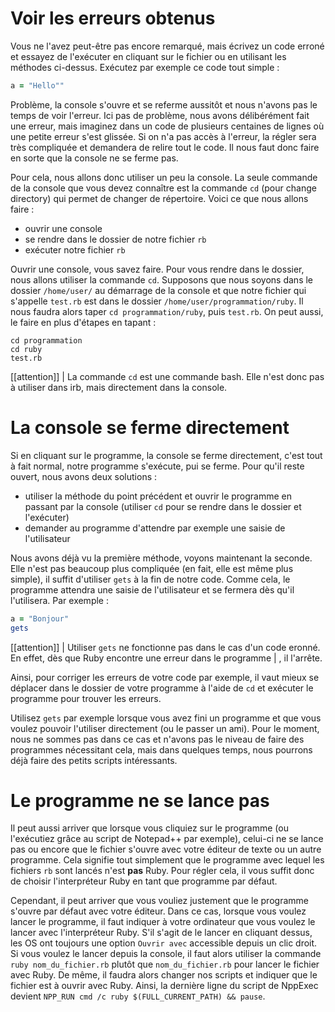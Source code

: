 # Voir les erreurs obtenus

Vous ne l'avez peut-être pas encore remarqué, mais écrivez un code erroné et essayez de l'exécuter en cliquant sur le fichier
ou en utilisant les méthodes ci-dessus. Exécutez par exemple ce code tout simple :

```ruby
a = "Hello""
```

Problème, la console s'ouvre et se referme aussitôt et nous n'avons pas le temps de voir l'erreur. Ici pas de problème, nous 
avons délibérément fait une erreur, mais imaginez dans un code de plusieurs centaines de lignes où une petite erreur s'est glissée.
Si on n'a pas accès à l'erreur, la régler sera très compliquée et demandera de relire tout le code. Il nous faut donc faire en 
sorte que la console ne se ferme pas.

Pour cela, nous allons donc utiliser un peu la console. La seule commande de la console que vous devez connaître est la commande
`cd` (pour change directory) qui permet de changer de répertoire. Voici ce que nous allons faire :

- ouvrir une console
- se rendre dans le dossier de notre fichier `rb`
- exécuter notre fichier `rb`

Ouvrir une console, vous savez faire. Pour vous rendre dans le dossier, nous allons utiliser la commande `cd`. Supposons que nous 
soyons dans le dossier `/home/user/` au démarrage de la console et que notre fichier qui s'appelle `test.rb` est dans le dossier
`/home/user/programmation/ruby`. Il nous faudra alors taper `cd programmation/ruby`, puis `test.rb`. On peut aussi, le faire en 
plus d'étapes en tapant :

```
cd programmation
cd ruby
test.rb
```

[[attention]]
| La commande `cd` est une commande bash. Elle n'est donc pas à utiliser dans irb, mais directement dans la console. 

# La console se ferme directement

Si en cliquant sur le programme, la console se ferme directement, c'est tout à fait normal, notre programme s'exécute, pui se ferme. Pour qu'il reste ouvert, nous avons deux solutions :

- utiliser la méthode du point précédent et ouvrir le programme en passant par la console (utiliser `cd` pour se rendre dans le dossier et l'exécuter)
- demander au programme d'attendre par exemple une saisie de l'utilisateur

Nous avons déjà vu la première méthode, voyons maintenant la seconde. Elle n'est pas beaucoup plus compliquée (en fait, elle est même plus simple), il suffit d'utiliser `gets` à la fin de notre code. Comme cela, le programme attendra une saisie de l'utilisateur et se fermera dès qu'il l'utilisera. Par exemple :

```ruby
a = "Bonjour"
gets
```

[[attention]]
| Utiliser `gets` ne fonctionne pas dans le cas d'un code eronné. En effet, dès que Ruby encontre une erreur dans le programme
| , il l'arrête. 

Ainsi, pour corriger les erreurs de votre code par exemple, il vaut mieux se déplacer dans le dossier de votre programme à l'aide de `cd` et exécuter le programme pour trouver les erreurs. 

Utilisez `gets` par exemple lorsque vous avez fini un programme et que vous voulez pouvoir l'utiliser directement (ou le passer un ami). Pour le moment, nous ne sommes pas dans ce cas et n'avons pas le niveau de faire des programmes nécessitant cela, mais dans quelques temps, nous pourrons déjà faire des petits scripts intéressants.


# Le programme ne se lance pas

Il peut aussi arriver que lorsque vous cliquiez sur le programme (ou l'exécutiez grâce au script de Notepad++ par exemple), celui-ci ne se lance pas ou encore que le fichier s'ouvre avec votre éditeur de texte ou un autre programme. Cela signifie tout simplement que le programme avec lequel les fichiers `rb` sont lancés n'est **pas** Ruby. Pour régler cela, il vous suffit donc de choisir l'interpréteur Ruby en tant que programme par défaut.  

Cependant, il peut arriver que vous vouliez justement que le programme s'ouvre par défaut avec votre éditeur. Dans ce cas, lorsque vous voulez lancer le programme, il faut indiquer à votre ordinateur que vous voulez le lancer avec l'interpréteur Ruby. S'il s'agit de le lancer en cliquant dessus, les OS ont toujours une option `Ouvrir avec` accessible depuis un clic droit. Si vous voulez le lancer depuis la console, il faut alors utiliser la commande `ruby nom_du_fichier.rb` plutôt que `nom_du_fichier.rb` pour lancer le fichier avec Ruby. De même, il faudra alors changer nos scripts et indiquer que le fichier est à ouvrir avec Ruby. Ainsi, la dernière ligne du script de NppExec devient `NPP_RUN cmd /c ruby $(FULL_CURRENT_PATH) && pause`.
